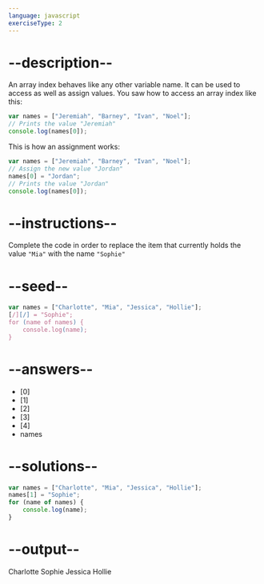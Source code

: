```yaml
---
language: javascript
exerciseType: 2
---
```


# --description--

An array index behaves like any other variable name.
It can be used to access as well as assign values.
You saw how to access an array index like this:
```javascript
var names = ["Jeremiah", "Barney", "Ivan", "Noel"];
// Prints the value "Jeremiah"
console.log(names[0]);
```
This is how an assignment works:
```javascript
var names = ["Jeremiah", "Barney", "Ivan", "Noel"];
// Assign the new value "Jordan"
names[0] = "Jordan";
// Prints the value "Jordan"
console.log(names[0]);
```

# --instructions--

Complete the code in order to replace the item that currently holds the value `"Mia"` with the name `"Sophie"`

# --seed--

```javascript
var names = ["Charlotte", "Mia", "Jessica", "Hollie"];
[/][/] = "Sophie";
for (name of names) {
    console.log(name);
}
```

# --answers--

- [0]
- [1]
- [2]
- [3]
- [4]
- names

# --solutions--

```javascript
var names = ["Charlotte", "Mia", "Jessica", "Hollie"];
names[1] = "Sophie";
for (name of names) {
    console.log(name);
}
```

# --output--

Charlotte
Sophie
Jessica
Hollie
